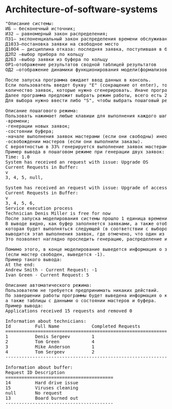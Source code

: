 # Architecture-of-software-systems
<pre>
"Описание системы:
ИБ — бесконечный источник;
ИЗ2 — равномерный закон распределения;
ПЗ1— экспоненциальный закон распределения времени обслуживания 
Д1033—постановка заявки на свободное место
Д10О4 — дисциплина отказа: последняя заявка, поступившая в буфер
Д2П2 —выбор прибора по кольцу
Д2Б3 —выбор заявки из буфера по кольцу
ОР1—отображение результатов сводной таблицей результатов
ОД2 —отображение динамики функционирования модели(формализованная схема модели, текущее состояние)

После запуска программа ожидает ввод данных в консоль. 
Если пользователь введет букву "E" (сокращение от enter), то программа запросит: вместимость буфера, количество мастеров (приборов), 
количество заявок, которые нужно сгенерировать. Иначе программа будет работать на изначальных данных. 
Далее программа предложит выбрать режим работы, всего есть 2:"S" (сокращение от step-by-step), "A" (сокращение от automatic). 
Для выбора нужно ввести либо "S", чтобы выбрать пошаговый режим, либо "A" для выполнения моделирования в автоматическом режиме.

Описание пошагового режима:
Пользовать нажимает любые клавиши для выполнения каждого шага, при этом в консоли будет выводиться информация о:
-времени;
-генерации новых заявок;
-состоянии буфера;
-начале выполнения заявок мастерами (если они свободны) инеобходимое время для выполнения заказа;
-освобождении мастеров (если они выполнили заказы).
C вероятностью в 33% генерируется выполнение заявок мастерами (время выполнения каждой заявки сокращается на 1 единицу времени).
Пример вывода в пошаговом режиме при генерации двух заявок:
Time: 1.0
System has received an request with issue: Upgrade OS
Current Requests in Buffer:
v
3, 4, 5, null, 

System has received an request with issue: Upgrade of accessories
Current Requests in Buffer:
v
3, 4, 5, 6, 
Service execution process
Technician Denis Miller is free for now
После запуска моделирования системы прошло 1 единица времени, и были сгенерированы 2 заявки: "Upgrade OS" и "Upgrade of accessories". 
В выводе видно, как буфер заполняется заявками, а также отображается указатель на ту заявку, 
которая будет выполняться следующей (в соответствии с выбором по кольцу). После информации о заполненности буфера 
выводится этап выполнения заявок, где отмечено, что один из мастеров (Denis Miller) завершил свою задачу.
Это позволяет наглядно проследить генерацию, распределение и выполнение заявок в системе.

Помимо этого, в конце моделирование выведется информация о заявках, которые мастера выполняют на момент вывода данных 
(если мастер свободен, выведется -1).
Пример такого вывода:
At the end:
Andrew Smith - Current Request: -1
Ivan Green - Current Request: 5

Описание автоматического режима:
Пользователю не требуется предпринимать никаких действий. 
По завершении работы программы будет выведена информация о количестве обработанных и отклонённых заявок, 
а также таблицы с данными о состоянии мастеров и буфера.
Пример вывода:
Applications received 15 requests and removed 0

Information about technicians:
Id         Full Name            Completed Requests             Current Request               
==========================================================================================
1          Denis Sergeev        1                              9                             
2          Tom Green            4                              10                            
3          Mike Anderson        1                              12                            
4          Tom Sergeev          2                              11                            
------------------------------------------------------------------------------------------

Information about buffer:
Request ID Description                   
========================================
14         Hard drive issue              
15         Viruses cleaning              
null       No request                    
13         Board burned out              
----------------------------------------
</pre>
